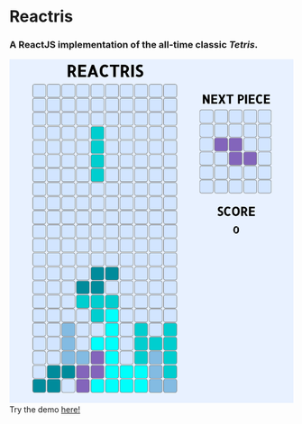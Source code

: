 # Reactris
### A ReactJS implementation of the all-time classic *Tetris*.
![alt text](images/reactris.png "Reactris")
Try the demo [here!](https://justinawrey.github.io/reactris)